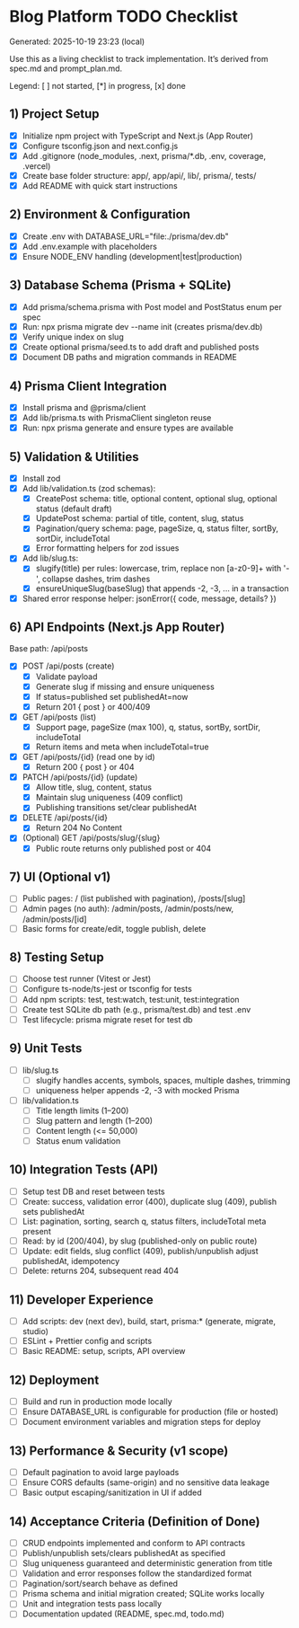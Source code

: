 # Blog Platform TODO Checklist

Generated: 2025-10-19 23:23 (local)

Use this as a living checklist to track implementation. It’s derived from spec.md and prompt_plan.md.

Legend: [ ] not started, [*] in progress, [x] done

## 1) Project Setup
- [x] Initialize npm project with TypeScript and Next.js (App Router)
- [x] Configure tsconfig.json and next.config.js
- [x] Add .gitignore (node_modules, .next, prisma/*.db, .env, coverage, .vercel)
- [x] Create base folder structure: app/, app/api/, lib/, prisma/, tests/
- [x] Add README with quick start instructions

## 2) Environment & Configuration
- [x] Create .env with DATABASE_URL="file:./prisma/dev.db"
- [x] Add .env.example with placeholders
- [x] Ensure NODE_ENV handling (development|test|production)

## 3) Database Schema (Prisma + SQLite)
- [x] Add prisma/schema.prisma with Post model and PostStatus enum per spec
- [x] Run: npx prisma migrate dev --name init (creates prisma/dev.db)
- [x] Verify unique index on slug
- [x] Create optional prisma/seed.ts to add draft and published posts
- [x] Document DB paths and migration commands in README

## 4) Prisma Client Integration
- [x] Install prisma and @prisma/client
- [x] Add lib/prisma.ts with PrismaClient singleton reuse
- [x] Run: npx prisma generate and ensure types are available

## 5) Validation & Utilities
- [x] Install zod
- [x] Add lib/validation.ts (zod schemas):
  - [x] CreatePost schema: title, optional content, optional slug, optional status (default draft)
  - [x] UpdatePost schema: partial of title, content, slug, status
  - [x] Pagination/query schema: page, pageSize, q, status filter, sortBy, sortDir, includeTotal
  - [x] Error formatting helpers for zod issues
- [x] Add lib/slug.ts:
  - [x] slugify(title) per rules: lowercase, trim, replace non [a-z0-9]+ with '-', collapse dashes, trim dashes
  - [x] ensureUniqueSlug(baseSlug) that appends -2, -3, ... in a transaction
- [x] Shared error response helper: jsonError({ code, message, details? })

## 6) API Endpoints (Next.js App Router)
Base path: /api/posts
- [x] POST /api/posts (create)
  - [x] Validate payload
  - [x] Generate slug if missing and ensure uniqueness
  - [x] If status=published set publishedAt=now
  - [x] Return 201 { post } or 400/409
- [x] GET /api/posts (list)
  - [x] Support page, pageSize (max 100), q, status, sortBy, sortDir, includeTotal
  - [x] Return items and meta when includeTotal=true
- [x] GET /api/posts/{id} (read one by id)
  - [x] Return 200 { post } or 404
- [x] PATCH /api/posts/{id} (update)
  - [x] Allow title, slug, content, status
  - [x] Maintain slug uniqueness (409 conflict)
  - [x] Publishing transitions set/clear publishedAt
- [x] DELETE /api/posts/{id}
  - [x] Return 204 No Content
- [x] (Optional) GET /api/posts/slug/{slug}
  - [x] Public route returns only published post or 404

## 7) UI (Optional v1)
- [ ] Public pages: / (list published with pagination), /posts/[slug]
- [ ] Admin pages (no auth): /admin/posts, /admin/posts/new, /admin/posts/[id]
- [ ] Basic forms for create/edit, toggle publish, delete

## 8) Testing Setup
- [ ] Choose test runner (Vitest or Jest)
- [ ] Configure ts-node/ts-jest or tsconfig for tests
- [ ] Add npm scripts: test, test:watch, test:unit, test:integration
- [ ] Create test SQLite db path (e.g., prisma/test.db) and test .env
- [ ] Test lifecycle: prisma migrate reset for test db

## 9) Unit Tests
- [ ] lib/slug.ts
  - [ ] slugify handles accents, symbols, spaces, multiple dashes, trimming
  - [ ] uniqueness helper appends -2, -3 with mocked Prisma
- [ ] lib/validation.ts
  - [ ] Title length limits (1–200)
  - [ ] Slug pattern and length (1–200)
  - [ ] Content length (<= 50,000)
  - [ ] Status enum validation

## 10) Integration Tests (API)
- [ ] Setup test DB and reset between tests
- [ ] Create: success, validation error (400), duplicate slug (409), publish sets publishedAt
- [ ] List: pagination, sorting, search q, status filters, includeTotal meta present
- [ ] Read: by id (200/404), by slug (published-only on public route)
- [ ] Update: edit fields, slug conflict (409), publish/unpublish adjust publishedAt, idempotency
- [ ] Delete: returns 204, subsequent read 404

## 11) Developer Experience
- [ ] Add scripts: dev (next dev), build, start, prisma:* (generate, migrate, studio)
- [ ] ESLint + Prettier config and scripts
- [ ] Basic README: setup, scripts, API overview

## 12) Deployment
- [ ] Build and run in production mode locally
- [ ] Ensure DATABASE_URL is configurable for production (file or hosted)
- [ ] Document environment variables and migration steps for deploy

## 13) Performance & Security (v1 scope)
- [ ] Default pagination to avoid large payloads
- [ ] Ensure CORS defaults (same-origin) and no sensitive data leakage
- [ ] Basic output escaping/sanitization in UI if added

## 14) Acceptance Criteria (Definition of Done)
- [ ] CRUD endpoints implemented and conform to API contracts
- [ ] Publish/unpublish sets/clears publishedAt as specified
- [ ] Slug uniqueness guaranteed and deterministic generation from title
- [ ] Validation and error responses follow the standardized format
- [ ] Pagination/sort/search behave as defined
- [ ] Prisma schema and initial migration created; SQLite works locally
- [ ] Unit and integration tests pass locally
- [ ] Documentation updated (README, spec.md, todo.md)
